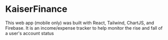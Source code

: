 # KaiserFinance

This web app (mobile only) was built with React, Tailwind, ChartJS, and Firebase. It is an income/expense tracker to help monitor the rise and fall of a user's account status

